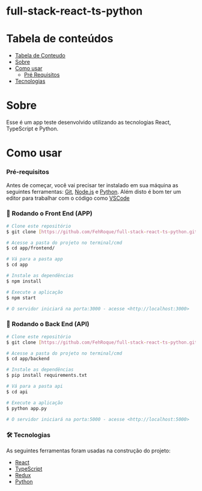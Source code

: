 # full-stack-react-ts-python

Tabela de conteúdos
===================

<!--ts-->
  * [Tabela de Conteudo](#tabela-de-conteúdos)
  * [Sobre](#Sobre)
  * [Como usar](#como-usar)
    * [Pré Requisitos](#pré-requisitos)
  * [Tecnologias](#tecnologias)
<!--te-->

# Sobre

Esse é um app teste desenvolvido utilizando as tecnologias React, TypeScript e Python.

# Como usar

### Pré-requisitos

Antes de começar, você vai precisar ter instalado em sua máquina as seguintes ferramentas:
[Git](https://git-scm.com), [Node.js](https://nodejs.org/en/) e [Python](https://www.python.org/). 
Além disto é bom ter um editor para trabalhar com o código como [VSCode](https://code.visualstudio.com/)


### 🎲 Rodando o Front End (APP)

```bash
# Clone este repositório
$ git clone [https://github.com/FehRoque/full-stack-react-ts-python.git]

# Acesse a pasta do projeto no terminal/cmd
$ cd app/frontend/

# Vá para a pasta app
$ cd app

# Instale as dependências
$ npm install

# Execute a aplicação
$ npm start

# O servidor iniciará na porta:3000 - acesse <http://localhost:3000>
```


### 🎲 Rodando o Back End (API)

```bash
# Clone este repositório
$ git clone [https://github.com/FehRoque/full-stack-react-ts-python.git]

# Acesse a pasta do projeto no terminal/cmd
$ cd app/backend

# Instale as dependências
$ pip install requirements.txt

# Vá para a pasta api
$ cd api

# Execute a aplicação
$ python app.py

# O servidor iniciará na porta:5000 - acesse <http://localhost:5000>
```

### 🛠 Tecnologias

As seguintes ferramentas foram usadas na construção do projeto:

- [React](https://pt-br.reactjs.org/)
- [TypeScript](https://www.typescriptlang.org/)
- [Redux](https://redux.js.org/usage/usage-with-typescript/)
- [Python](https://www.python.org/)

